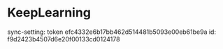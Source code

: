 # KeepLearning
sync-setting: token efc4332e6b17bb462d514481b5093e00eb61be9a
id: f9d2423b4507d6e20f00133cd0124178
